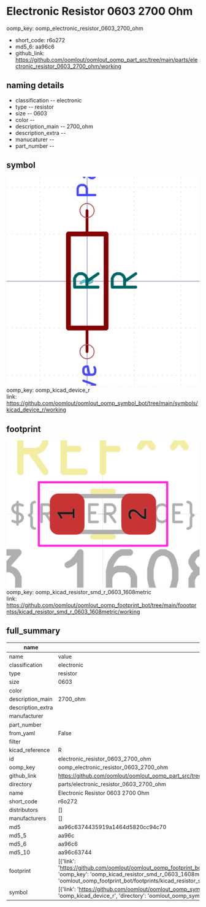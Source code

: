 # Electronic Resistor 0603 2700 Ohm
oomp_key: oomp_electronic_resistor_0603_2700_ohm 

  
* short_code: r6o272
* md5_6: aa96c6  
* github_link: https://github.com/oomlout/oomlout_oomp_part_src/tree/main/parts/electronic_resistor_0603_2700_ohm/working  
## naming details
* classification -- electronic
* type -- resistor
* size -- 0603
* color -- 
* description_main -- 2700_ohm
* description_extra -- 
* manucaturer -- 
* part_number -- 



## symbol

![](symbol/0/working/working_600.png)  
oomp_key: oomp_kicad_device_r  
link: https://github.com/oomlout/oomlout_oomp_symbol_bot/tree/main/symbols/kicad_device_r/working  

## footprint

![](footprint/0/working/working_600.png)  
oomp_key: oomp_kicad_resistor_smd_r_0603_1608metric  
link: https://github.com/oomlout/oomlout_oomp_footprint_bot/tree/main/foootprntss/kicad_resistor_smd_r_0603_1608metric/working  

## full_summary
| name | value | 
| --- | --- | 
| name | value | 
| classification | electronic | 
| type | resistor | 
| size | 0603 | 
| color |  | 
| description_main | 2700_ohm | 
| description_extra |  | 
| manufacturer |  | 
| part_number |  | 
| from_yaml | False | 
| filter |  | 
| kicad_reference | R | 
| id | electronic_resistor_0603_2700_ohm | 
| oomp_key | oomp_electronic_resistor_0603_2700_ohm | 
| github_link | https://github.com/oomlout/oomlout_oomp_part_src/tree/main/parts/electronic_resistor_0603_2700_ohm/working | 
| directory | parts/electronic_resistor_0603_2700_ohm | 
| name | Electronic Resistor 0603 2700 Ohm | 
| short_code | r6o272 | 
| distributors | [] | 
| manufacturers | [] | 
| md5 | aa96c6374435919a1464d5820cc94c70 | 
| md5_5 | aa96c | 
| md5_6 | aa96c6 | 
| md5_10 | aa96c63744 | 
| footprint | [{'link': 'https://github.com/oomlout/oomlout_oomp_footprint_bot/tree/main/foootprntss/kicad_resistor_smd_r_0603_1608metric', 'oomp_key': 'oomp_kicad_resistor_smd_r_0603_1608metric', 'directory': 'oomlout_oomp_footprint_bot/footprints/kicad_resistor_smd_r_0603_1608metric//working/working.kicad_mod'}] | 
| symbol | [{'link': 'https://github.com/oomlout/oomlout_oomp_symbol_bot/tree/main/symbols/kicad_device_r', 'oomp_key': 'oomp_kicad_device_r', 'directory': 'oomlout_oomp_symbol_bot/symbols/kicad_device_r//working/working.kicad_sym'}] | 
